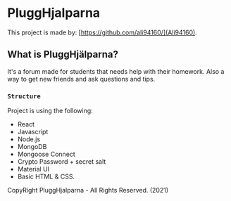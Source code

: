 # PluggHjalparna

This project is made by: [https://github.com/ali94160/](Ali94160).

## What is PluggHjälparna?
It's a forum made for students that needs help with their homework. Also a way to get new friends and ask questions and tips.

### `Structure`

Project is using the following:
- React
- Javascript
- Node.js
- MongoDB
- Mongoose Connect
- Crypto Password + secret salt
- Material UI
- Basic HTML & CSS.

CopyRight PluggHjalparna - All Rights Reserved. (2021)
